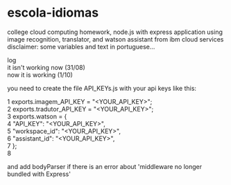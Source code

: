 # escola-idiomas  
college cloud computing homework, node.js with express application using image recognition, translator, and watson assistant from ibm cloud services  
disclaimer: some variables and text in portuguese...  
  
log  
it isn't working now (31/08)  
now it is working (1/10)  
  
you need to create the file API_KEYs.js with your api keys like this:  
  
1 exports.imagem_API_KEY = "<YOUR_API_KEY>";  
2 exports.tradutor_API_KEY = "<YOUR_API_KEY>";  
3 exports.watson = {  
4     "API_KEY": "<YOUR_API_KEY>",  
5     "workspace_id": "<YOUR_API_KEY>",  
6     "assistant_id": "<YOUR_API_KEY>",  
7 };  
8   
  
and add bodyParser if there is an error about 'middleware no longer bundled with Express'